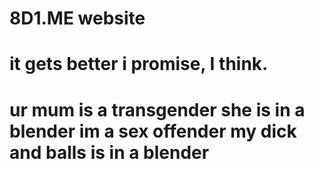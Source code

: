 # 8D1.ME website
# it gets better i promise, I think.
# ur mum is a transgender she is in a blender im a sex offender my dick and balls is in a blender